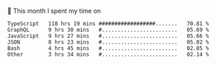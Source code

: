 📅 This month I spent my time on

<!--START_SECTION:waka-->

```text
TypeScript   118 hrs 19 mins ##################.......   70.81 %
GraphQL      9 hrs 30 mins   #........................   05.69 %
JavaScript   9 hrs 27 mins   #........................   05.66 %
JSON         8 hrs 23 mins   #........................   05.02 %
Bash         4 hrs 45 mins   #........................   02.85 %
Other        3 hrs 34 mins   #........................   02.14 %
```

<!--END_SECTION:waka-->
